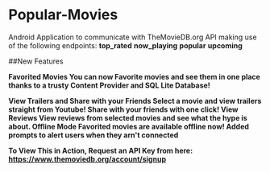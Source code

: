 # Popular-Movies
Android Application to communicate with TheMovieDB.org API making use of the following endpoints:
<b>top_rated</b>
<b>now_playing</b>
<b>popular</b>
<b>upcoming</b>

##New Features

<b>Favorited Movies
You can now Favorite movies and see them in one place thanks to a trusty Content Provider and SQL Lite Database!

<b>View Trailers and Share with your Friends</b>
Select a movie and view trailers straight from Youtube! Share with your friends with one click!
<b>View Reviews</b>
View reviews from selected movies and see what the hype is about.
<b>Offline Mode</b>
Favorited movies are available offline now! Added prompts to alert users when they arn't connected

To View This in Action, **Request an API Key from here**:
https://www.themoviedb.org/account/signup

